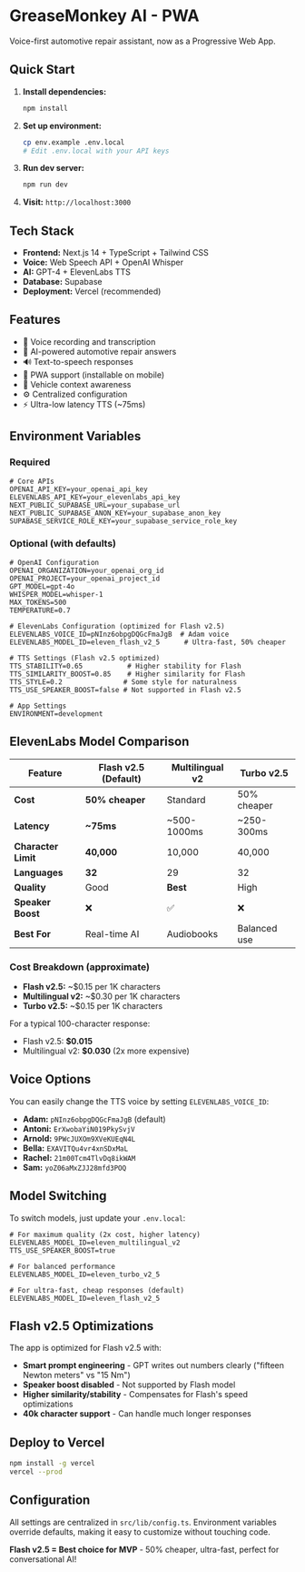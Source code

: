 # GreaseMonkey AI - PWA

Voice-first automotive repair assistant, now as a Progressive Web App.

## Quick Start

1. **Install dependencies:**

   ```bash
   npm install
   ```

2. **Set up environment:**

   ```bash
   cp env.example .env.local
   # Edit .env.local with your API keys
   ```

3. **Run dev server:**

   ```bash
   npm run dev
   ```

4. **Visit:** `http://localhost:3000`

## Tech Stack

- **Frontend:** Next.js 14 + TypeScript + Tailwind CSS
- **Voice:** Web Speech API + OpenAI Whisper
- **AI:** GPT-4 + ElevenLabs TTS
- **Database:** Supabase
- **Deployment:** Vercel (recommended)

## Features

- 🎤 Voice recording and transcription
- 🤖 AI-powered automotive repair answers
- 🔊 Text-to-speech responses
- 📱 PWA support (installable on mobile)
- 🚗 Vehicle context awareness
- ⚙️ Centralized configuration
- ⚡ Ultra-low latency TTS (~75ms)

## Environment Variables

### Required
```env
# Core APIs
OPENAI_API_KEY=your_openai_api_key
ELEVENLABS_API_KEY=your_elevenlabs_api_key
NEXT_PUBLIC_SUPABASE_URL=your_supabase_url
NEXT_PUBLIC_SUPABASE_ANON_KEY=your_supabase_anon_key
SUPABASE_SERVICE_ROLE_KEY=your_supabase_service_role_key
```

### Optional (with defaults)
```env
# OpenAI Configuration
OPENAI_ORGANIZATION=your_openai_org_id
OPENAI_PROJECT=your_openai_project_id
GPT_MODEL=gpt-4o
WHISPER_MODEL=whisper-1
MAX_TOKENS=500
TEMPERATURE=0.7

# ElevenLabs Configuration (optimized for Flash v2.5)
ELEVENLABS_VOICE_ID=pNInz6obpgDQGcFmaJgB  # Adam voice
ELEVENLABS_MODEL_ID=eleven_flash_v2_5      # Ultra-fast, 50% cheaper

# TTS Settings (Flash v2.5 optimized)
TTS_STABILITY=0.65           # Higher stability for Flash
TTS_SIMILARITY_BOOST=0.85    # Higher similarity for Flash
TTS_STYLE=0.2               # Some style for naturalness
TTS_USE_SPEAKER_BOOST=false # Not supported in Flash v2.5

# App Settings
ENVIRONMENT=development
```

## ElevenLabs Model Comparison

| Feature | Flash v2.5 (Default) | Multilingual v2 | Turbo v2.5 |
|---------|---------------------|----------------|------------|
| **Cost** | **50% cheaper** | Standard | 50% cheaper |
| **Latency** | **~75ms** | ~500-1000ms | ~250-300ms |
| **Character Limit** | **40,000** | 10,000 | 40,000 |
| **Languages** | **32** | 29 | 32 |
| **Quality** | Good | **Best** | High |
| **Speaker Boost** | ❌ | ✅ | ❌ |
| **Best For** | Real-time AI | Audiobooks | Balanced use |

### Cost Breakdown (approximate)
- **Flash v2.5:** ~$0.15 per 1K characters
- **Multilingual v2:** ~$0.30 per 1K characters
- **Turbo v2.5:** ~$0.15 per 1K characters

For a typical 100-character response:
- Flash v2.5: **$0.015**
- Multilingual v2: **$0.030** (2x more expensive)

## Voice Options

You can easily change the TTS voice by setting `ELEVENLABS_VOICE_ID`:

- **Adam:** `pNInz6obpgDQGcFmaJgB` (default)
- **Antoni:** `ErXwobaYiN019PkySvjV`
- **Arnold:** `9PWcJUXOm9XVeKUEqN4L`
- **Bella:** `EXAVITQu4vr4xnSDxMaL`
- **Rachel:** `21m00Tcm4TlvDq8ikWAM`
- **Sam:** `yoZ06aMxZJJ28mfd3POQ`

## Model Switching

To switch models, just update your `.env.local`:

```env
# For maximum quality (2x cost, higher latency)
ELEVENLABS_MODEL_ID=eleven_multilingual_v2
TTS_USE_SPEAKER_BOOST=true

# For balanced performance
ELEVENLABS_MODEL_ID=eleven_turbo_v2_5

# For ultra-fast, cheap responses (default)
ELEVENLABS_MODEL_ID=eleven_flash_v2_5
```

## Flash v2.5 Optimizations

The app is optimized for Flash v2.5 with:

- **Smart prompt engineering** - GPT writes out numbers clearly ("fifteen Newton meters" vs "15 Nm")
- **Speaker boost disabled** - Not supported by Flash model
- **Higher similarity/stability** - Compensates for Flash's speed optimizations
- **40k character support** - Can handle much longer responses

## Deploy to Vercel

```bash
npm install -g vercel
vercel --prod
```

## Configuration

All settings are centralized in `src/lib/config.ts`. Environment variables override defaults, making it easy to customize without touching code.

**Flash v2.5 = Best choice for MVP** - 50% cheaper, ultra-fast, perfect for conversational AI!

